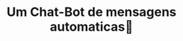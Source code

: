 <h1 style "text-align: center;">
    <p style="text-align: center;">Um Chat-Bot de mensagens automaticas🤖</p>
</h1>

